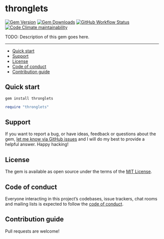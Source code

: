# thronglets

[![Gem Version](https://img.shields.io/gem/v/thronglets)](https://rubygems.org/gems/thronglets)
[![Gem Downloads](https://img.shields.io/gem/dt/thronglets)](https://www.ruby-toolbox.com/projects/thronglets)
[![GitHub Workflow Status](https://img.shields.io/github/actions/workflow/status/kkdoo/thronglets/ci.yml)](https://github.com/kkdoo/thronglets/actions/workflows/ci.yml)
[![Code Climate maintainability](https://img.shields.io/codeclimate/maintainability/kkdoo/thronglets)](https://codeclimate.com/github/kkdoo/thronglets)

TODO: Description of this gem goes here.

---

- [Quick start](#quick-start)
- [Support](#support)
- [License](#license)
- [Code of conduct](#code-of-conduct)
- [Contribution guide](#contribution-guide)

## Quick start

```
gem install thronglets
```

```ruby
require "thronglets"
```

## Support

If you want to report a bug, or have ideas, feedback or questions about the gem, [let me know via GitHub issues](https://github.com/kkdoo/thronglets/issues/new) and I will do my best to provide a helpful answer. Happy hacking!

## License

The gem is available as open source under the terms of the [MIT License](LICENSE.txt).

## Code of conduct

Everyone interacting in this project’s codebases, issue trackers, chat rooms and mailing lists is expected to follow the [code of conduct](CODE_OF_CONDUCT.md).

## Contribution guide

Pull requests are welcome!
